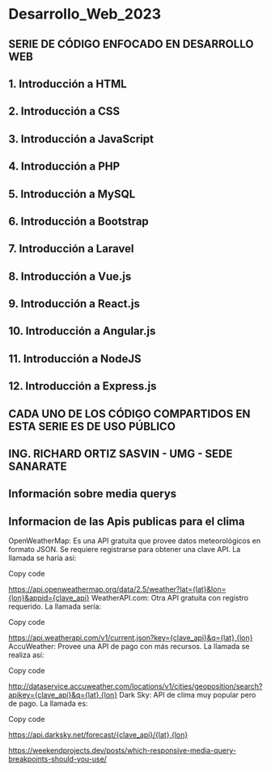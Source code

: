 # Desarrollo_Web_2023

## SERIE DE CÓDIGO ENFOCADO EN DESARROLLO WEB

## 1. Introducción a HTML

## 2. Introducción a CSS

## 3. Introducción a JavaScript

## 4. Introducción a PHP

## 5. Introducción a MySQL

## 6. Introducción a Bootstrap

## 7. Introducción a Laravel

## 8. Introducción a Vue.js

## 9. Introducción a React.js

## 10. Introducción a Angular.js

## 11. Introducción a NodeJS

## 12. Introducción a Express.js

## CADA UNO DE LOS CÓDIGO COMPARTIDOS EN ESTA SERIE ES DE USO PÚBLICO

## ING. RICHARD ORTIZ SASVIN - UMG - SEDE SANARATE

## Información sobre media querys

## Informacion de las Apis publicas para el clima
OpenWeatherMap: Es una API gratuita que provee datos meteorológicos en formato JSON. Se requiere registrarse para obtener una clave API. La llamada se haría así:
<!---->
Copy code

https://api.openweathermap.org/data/2.5/weather?lat={lat}&lon={lon}&appid={clave_api}
WeatherAPI.com: Otra API gratuita con registro requerido. La llamada sería:
<!---->
Copy code

https://api.weatherapi.com/v1/current.json?key={clave_api}&q={lat},{lon}
AccuWeather: Provee una API de pago con más recursos. La llamada se realiza así:
<!---->
Copy code

http://dataservice.accuweather.com/locations/v1/cities/geoposition/search?apikey={clave_api}&q={lat},{lon}
Dark Sky: API de clima muy popular pero de pago. La llamada es:
<!---->
Copy code

https://api.darksky.net/forecast/{clave_api}/{lat},{lon}

https://weekendprojects.dev/posts/which-responsive-media-query-breakpoints-should-you-use/
